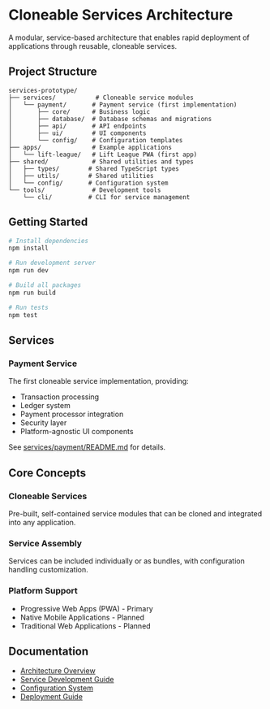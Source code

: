 # Cloneable Services Architecture

A modular, service-based architecture that enables rapid deployment of applications through reusable, cloneable services.

## Project Structure

```
services-prototype/
├── services/           # Cloneable service modules
│   └── payment/       # Payment service (first implementation)
│       ├── core/      # Business logic
│       ├── database/  # Database schemas and migrations
│       ├── api/       # API endpoints
│       ├── ui/        # UI components
│       └── config/    # Configuration templates
├── apps/              # Example applications
│   └── lift-league/   # Lift League PWA (first app)
├── shared/            # Shared utilities and types
│   ├── types/        # Shared TypeScript types
│   ├── utils/        # Shared utilities
│   └── config/       # Configuration system
└── tools/             # Development tools
    └── cli/          # CLI for service management
```

## Getting Started

```bash
# Install dependencies
npm install

# Run development server
npm run dev

# Build all packages
npm run build

# Run tests
npm test
```

## Services

### Payment Service
The first cloneable service implementation, providing:
- Transaction processing
- Ledger system
- Payment processor integration
- Security layer
- Platform-agnostic UI components

See [services/payment/README.md](./services/payment/README.md) for details.

## Core Concepts

### Cloneable Services
Pre-built, self-contained service modules that can be cloned and integrated into any application.

### Service Assembly
Services can be included individually or as bundles, with configuration handling customization.

### Platform Support
- Progressive Web Apps (PWA) - Primary
- Native Mobile Applications - Planned
- Traditional Web Applications - Planned

## Documentation

- [Architecture Overview](./docs/ARCHITECTURE.md)
- [Service Development Guide](./docs/SERVICE_DEVELOPMENT.md)
- [Configuration System](./docs/CONFIGURATION.md)
- [Deployment Guide](./docs/DEPLOYMENT.md)
